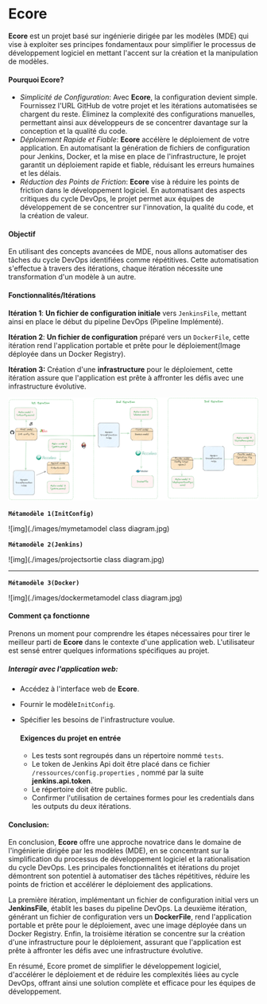 # Ecore

**Ecore** est un projet basé sur ingénierie dirigée par les modèles (MDE) qui vise à exploiter ses principes fondamentaux pour simplifier le processus de développement logiciel en mettant l'accent sur la création et la manipulation de modèles.

#### Pourquoi Ecore?

- *Simplicité de Configuration*: Avec **Ecore**, la configuration devient simple. Fournissez l'URL GitHub de votre projet et les itérations automatisées se chargent du reste. Éliminez la complexité des configurations manuelles, permettant ainsi aux développeurs de se concentrer davantage sur la conception et la qualité du code.
- *Déploiement Rapide et Fiable*: **Ecore** accélère le déploiement de votre application. En automatisant la génération de fichiers de configuration pour Jenkins, Docker, et la mise en place de l'infrastructure, le projet garantit un déploiement rapide et fiable, réduisant les erreurs humaines et les délais.
- *Réduction des Points de Friction*: **Ecore** vise à réduire les points de friction dans le développement logiciel. En automatisant des aspects critiques du cycle DevOps, le projet permet aux équipes de développement de se concentrer sur l'innovation, la qualité du code, et la création de valeur.

#### Objectif

En utilisant des concepts avancées de MDE, nous allons automatiser des tâches du cycle DevOps identifiées comme répétitives. Cette automatisation s'effectue à travers des itérations, chaque itération nécessite une transformation d'un modèle à un autre.

#### Fonctionnalités/Itérations

**Itération 1**: **Un fichier de configuration initiale** vers `JenkinsFile`, mettant ainsi en place le début du pipeline DevOps (Pipeline Implémenté).

**Itération 2**: **Un fichier de configuration** préparé vers un `DockerFile`, cette itération rend l'application portable et prête pour le déploiement(Image déployée dans un Docker Registry).

**Itération 3:** Création d'une **infrastructure** pour le déploiement, cette itération assure que l'application est prête à affronter les défis avec une infrastructure évolutive.



![image-20231121234218017](./images/diagram1.png)

**`Métamodèle 1(InitConfig)`**



![img](./images/mymetamodel class diagram.jpg)





**`Métamodèle 2(Jenkins)`**



![img](./images/projectsortie class diagram.jpg)

****

**`Métamodèle 3(Docker)`**



![img](./images/dockermetamodel class diagram.jpg)







#### Comment ça fonctionne

Prenons un moment pour comprendre les étapes nécessaires pour tirer le meilleur parti de **Ecore** dans le contexte d'une application web. L'utilisateur est sensé entrer quelques informations spécifiques au projet.

##### Interagir avec l'application web: 

- Accédez à l'interface web de **Ecore**.

- Fournir le modèle`InitConfig`.

- Spécifier les besoins de l'infrastructure voulue.

  #### Exigences du projet en entrée

  - Les tests sont regroupés dans un répertoire nommé `tests`.
  - Le token de Jenkins Api doit être placé dans ce fichier `/ressources/config.properties` , nommé par la suite **jenkins.api.token**.
  - Le répertoire doit être public.
  - Confirmer l'utilisation de certaines formes pour les credentials dans les outputs du deux itérations.

  




#### Conclusion:

En conclusion, **Ecore** offre une approche novatrice dans le domaine de l'ingénierie dirigée par les modèles (MDE), en se concentrant sur la simplification du processus de développement logiciel et la rationalisation du cycle DevOps. Les principales fonctionnalités et itérations du projet démontrent son potentiel à automatiser des tâches répétitives, réduire les points de friction et accélérer le déploiement des applications.

La première itération, implémentant un fichier de configuration initial vers un **JenkinsFile**, établit les bases du pipeline DevOps. La deuxième itération, générant un fichier de configuration vers un **DockerFile**, rend l'application portable et prête pour le déploiement, avec une image déployée dans un Docker Registry. Enfin, la troisième itération se concentre sur la création d'une infrastructure pour le déploiement, assurant que l'application est prête à affronter les défis avec une infrastructure évolutive.

En résumé, Ecore promet de simplifier le développement logiciel, d'accélérer le déploiement et de réduire les complexités liées au cycle DevOps, offrant ainsi une solution complète et efficace pour les équipes de développement.
